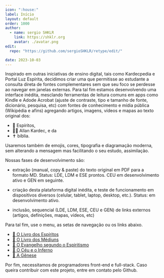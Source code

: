 ```yaml
---
icon: ":house:"
label: Início
layout: default
order: 1000
author:
  - name: sergio SHKLR
    link: https://shklr.org
    avatar: ./avatar.png
edit:
  repo: "https://github.com/sergioSHKLR/retype/edit/"

date: 2023-10-03
---
```


Inspirado em outras iniciativas de ensino digital, tais como Kardecpedia e Portal Luz Espírita, decidimos criar uma que permitisse ao estudante a consulta direta de fontes complementares sem que seu foco se perdesse ao navegar em janelas externas. Para tal fim estamos desenvolvendo uma interface inédita, mesclando ferramentas de leitura comuns em apps como Kindle e Adode Acrobat (ajuste de contraste, tipo e tamanho de fonte, dicionário, pesquisa, etc) com fontes de conhecimento e mídia pública (Wikipédia e afins) agregando artigos, imagens, vídeos e mapas ao texto original dos:

- 👻 Espíritos,
- 👴🏻 Allan Kardec, e da
- ✝️ bíblia.

Usaremos também de emojis, cores, tipografia e diagramação moderna, sem alterando a mensagem mas facilitando o seu estudo, assimilação.

Nossas fases de desenvolvimento são:

- extração (manual, copy & paste) do texto original em PDF para a formato MD. Status: LDE, LDM e ESE prontos. CEU em desenvolvimento ativo e GEN em seguinte.  

- criação desta plataforma digital inédita, e teste de funcionamento em dispositivos diversos (celular, tablet, laptop, desktop, etc.). Status: em desenvolvimento ativo.  

- inclusão, sequencial (LDE, LDM, ESE, CEU e GEN) de links externos (artigos, definições, mapas, vídeos, etc)

Para tal fim, use o menu, as setas de navegação ou os links abaixo.

- [📘 O Livro dos Espíritos](./1lde/p0/)
- [📙 O Livro dos Médiuns](./2ldm/p0/)
- [📗 O Evangelho segundo o Espiritismo](./3ese/p0/)
- [📕 O Céu e o Inferno](./4ceu/p0/)
- [📓 A Gênese](./5gen/p0/)

Por fim, necessitamos de programadores front-end e full-stack. Caso queira contribuir com este projeto, entre em contato pelo Github.